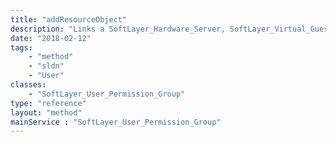 ```yaml
---
title: "addResourceObject"
description: "Links a SoftLayer_Hardware_Server, SoftLayer_Virtual_Guest, or SoftLayer_Virtual_DedicatedHost object to the group. "
date: "2018-02-12"
tags:
    - "method"
    - "sldn"
    - "User"
classes:
    - "SoftLayer_User_Permission_Group"
type: "reference"
layout: "method"
mainService : "SoftLayer_User_Permission_Group"
---
```

